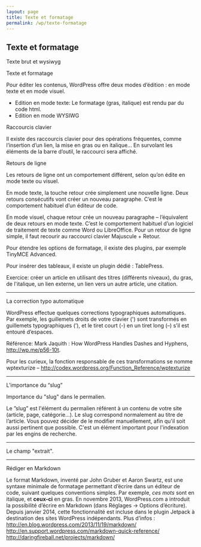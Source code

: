 ```yaml
---
layout: page
title: Texte et formatage
permalink: /wp/texte-formatage
---
```


Texte et formatage
---

Texte brut et wysiwyg

Texte et formatage

Pour éditer les contenus, WordPress offre deux modes d’édition : en mode texte et en mode visuel.

* Edition en mode texte: Le formatage (gras, italique) est rendu par du code html.
* Edition en mode WYSIWG

Raccourcis clavier

Il existe des raccourcis clavier pour des opérations fréquentes, comme l’insertion d’un lien, la mise en gras ou en italique... En survolant les éléments de la barre d’outil, le raccourci sera affiché.

Retours de ligne

Les retours de ligne ont un comportement différent, selon qu’on édite en mode texte ou visuel. 

En mode texte, la touche retour crée simplement une nouvelle ligne. Deux retours consécutifs vont créer un nouveau paragraphe. C’est le comportement habituel d’un éditeur de code.

En mode visuel, chaque retour crée un nouveau paragraphe – l’équivalent de deux retours en mode texte. C’est le comportement habituel d’un logiciel de traitement de texte comme Word ou LibreOffice. Pour un retour de ligne simple, il faut recourir au raccourci clavier Majuscule + Retour.

Pour étendre les options de formatage, il existe des plugins, par exemple TinyMCE Advanced.

Pour insérer des tableaux, il existe un plugin dédié : TablePress.

Exercice: créer un article en utilisant des titres (différents niveaux), du gras, de l'italique, un lien externe, un lien vers un autre article, une citation.

***

La correction typo automatique

WordPress effectue quelques corrections typographiques automatiques. Par exemple, les guillemets droits de votre clavier (') sont transformés en guillemets typographiques (’), et le tiret court (-) en un tiret long (–) s’il est entouré d’espaces. 

Référence: Mark Jaquith : How WordPress Handles Dashes and Hyphens, http://wp.me/p56-10t. 

Pour les curieux, la fonction responsable de ces transformations se nomme wptexturize – http://codex.wordpress.org/Function_Reference/wptexturize

***

L’importance du “slug”

Importance du "slug" dans le permalien.

Le ”slug” est l'élément du permalien référent à un contenu de votre site (article, page, catégorie...). Le slug correspond normalement au titre de l’article. Vous pouvez décider de le modifier manuellement, afin qu'il soit aussi pertinent que possible. C'est un élément important pour l'indexation par les engins de recherche.

***

Le champ "extrait".

***

Rédiger en Markdown 

Le format Markdown, inventé par John Gruber et Aaron Swartz, est une syntaxe minimale de formatage permettant d’écrire dans un éditeur de code, suivant quelques conventions simples. Par exemple, *ces mots* sont en italique, et **ceux-ci** en gras. 
En novembre 2013, WordPress.com a introduit la possibilité d’écrire en Markdown (dans Réglages → Options d’écriture).
Depuis janvier 2014, cette fonctionnalité est incluse dans le plugin Jetpack à destination des sites WordPress indépendants.
Plus d’infos :
http://en.blog.wordpress.com/2013/11/19/markdown/
http://en.support.wordpress.com/markdown-quick-reference/
http://daringfireball.net/projects/markdown/

